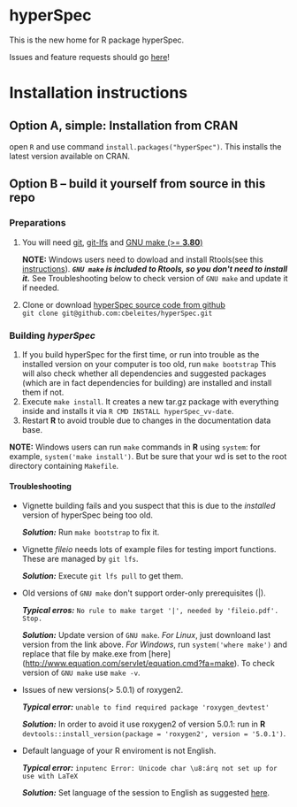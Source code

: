 # hyperSpec
This is the new home for R package hyperSpec.

Issues and feature requests should go [here](https://github.com/cbeleites/hyperSpec/issues)!

# Installation instructions

## Option A, simple: Installation from CRAN

open `R` and use command `install.packages("hyperSpec")`. This installs the latest version available on CRAN.

## Option B – build it yourself from source in this repo

### Preparations
1. You will need [git](https://git-scm.com/), [git-lfs](https://packagecloud.io/github/git-lfs/install) and [GNU make (>= **3.80**)](https://www.gnu.org/software/make/)

   **NOTE:** Windows users need to dowload and install Rtools(see this [instructions](https://cran.r-project.org/bin/windows/Rtools/)). ***`GNU make` is included to Rtools, so you don't need to install it.*** See Troubleshooting below to check version of `GNU make` and update it if needed. 
1. Clone or download [hyperSpec source code from github](https://github.com/cbeleites/hyperSpec)  
   `git clone git@github.com:cbeleites/hyperSpec.git`

### Building *hyperSpec*
1. If you build hyperSpec for the first time, or run into trouble as the installed version on your computer is too old, run `make bootstrap`
  This will also check whether all dependencies and suggested packages (which are in fact dependencies for building) are installed and install them if not. 
1. Execute `make install`. It creates a new tar.gz package with everything inside and installs it via `R CMD INSTALL hyperSpec_vv-date`.
1. Restart **R** to avoid trouble due to changes in the documentation data base.

**NOTE:** Windows users can run `make` commands in **R** using `system`: for example, `system('make install')`. But be sure that your wd is set to the root directory containing `Makefile`.

#### Troubleshooting

* Vignette building fails and you suspect that this is due to the *installed* version of hyperSpec being too old.
   
   ***Solution:*** Run `make bootstrap` to fix it.
* Vignette *fileio* needs lots of example files for testing import functions. These are managed by `git lfs`.
   
   ***Solution:*** Execute `git lfs pull` to get them.
* Old versions of `GNU make` don't support order-only prerequisites (|).
   
   ***Typical erros:*** `No rule to make target '|', needed by 'fileio.pdf'. Stop.`

   ***Solution:*** Update version of `GNU make`. *For Linux*, just downloand last version from the link above. *For Windows*, run `system('where make')` and replace that file by make.exe from [here] (http://www.equation.com/servlet/equation.cmd?fa=make). To check version of `GNU make` use `make -v`.
* Issues of new versions(> 5.0.1) of roxygen2.

   ***Typical error:*** `unable to find required package 'roxygen_devtest'`
   
   ***Solution:*** In order to avoid it use roxygen2 of version 5.0.1: run in **R** `devtools::install_version(package = 'roxygen2', version = '5.0.1')`.
* Default language of your R enviroment is not English.

   ***Typical error:*** `inputenc Error: Unicode char \u8:árq not set up for use with LaTeX`
   
   ***Solution:*** Set language of the session to English as suggested [here](http://stackoverflow.com/questions/13575180/how-to-change-language-settings-in-r).
